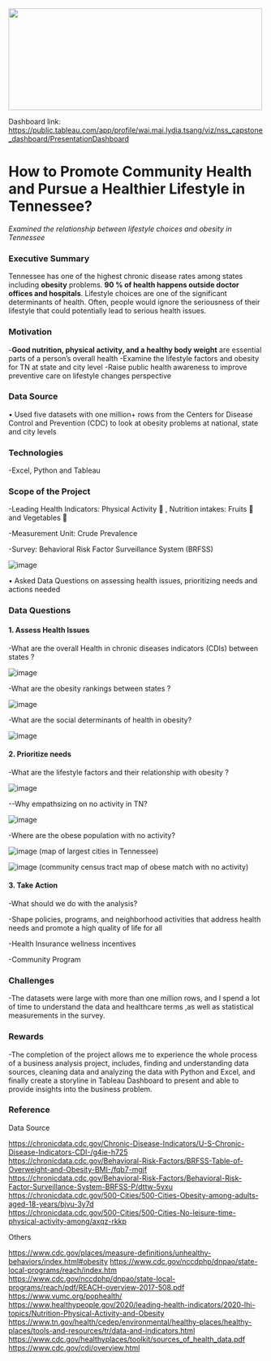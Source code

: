<img src="https://www.tri-counties.org/wp-content/uploads/2018/01/Template-Portrait-to-landscape_CDC.jpg" width="500" height="200">

Dashboard link: https://public.tableau.com/app/profile/wai.mai.lydia.tsang/viz/nss_capstone_dashboard/PresentationDashboard

# How to Promote Community Health and Pursue a Healthier Lifestyle in Tennessee? 
*Examined the relationship between lifestyle choices and obesity in Tennessee*  


### **Executive Summary**
Tennessee has one of the highest chronic disease rates among states including **obesity** problems. **90 % of health happens outside doctor offices and hospitals**.  Lifestyle choices are one of the significant determinants of health. Often, people would ignore the seriousness of their lifestyle that could potentially lead to serious health issues.

### **Motivation**
-**Good nutrition, physical activity, and a healthy body weight** are essential parts of a person’s overall health 
-Examine the lifestyle factors and obesity for TN at state and city level
-Raise public health awareness to  improve preventive care on lifestyle changes perspective

### **Data Source**
•	Used five datasets with one million+ rows from the Centers for Disease Control and Prevention (CDC) to look at obesity problems at national, state and city levels 

### **Technologies**
-Excel, Python and Tableau
  
### **Scope of the Project**  
-Leading Health Indicators: Physical Activity 🏓 , Nutrition intakes: Fruits 🍍  and Vegetables 🥒  

-Measurement Unit: Crude Prevalence 

-Survey: Behavioral Risk Factor Surveillance System (BRFSS) 

![image](https://user-images.githubusercontent.com/66088051/103824089-de209500-5038-11eb-8d01-74b0aee6e061.png)

•	Asked Data Questions on assessing health issues, prioritizing needs and actions needed

### **Data Questions** 
#### **1. Assess Health Issues** 

-What are the overall Health in chronic diseases indicators (CDIs) between states ?

![image](https://user-images.githubusercontent.com/66088051/103823126-158e4200-5037-11eb-97f9-738cd133b645.png)

-What are the obesity rankings between states ?

![image](https://user-images.githubusercontent.com/66088051/103823487-cc8abd80-5037-11eb-9e0f-ee8abe96ad46.png)


-What are the social determinants of health in obesity?

![image](https://user-images.githubusercontent.com/66088051/103823569-f512b780-5037-11eb-9af4-3a5f686c5037.png)

#### **2. Prioritize needs** 

-What are the lifestyle factors and their relationship with obesity ?

![image](https://user-images.githubusercontent.com/66088051/103823642-15db0d00-5038-11eb-881d-688393eea199.png)

--Why empathsizing on no activity in TN?

![image](https://user-images.githubusercontent.com/66088051/103823723-3f943400-5038-11eb-9e5c-561180b0b70a.png)


-Where are the obese population with no activity? 

![image](https://user-images.githubusercontent.com/66088051/103823815-6a7e8800-5038-11eb-94b9-f63b392e16b9.png)
(map of largest cities in Tennessee)

![image](https://user-images.githubusercontent.com/66088051/103823907-926deb80-5038-11eb-8378-21bb8f9ccd08.png)
(community census tract map of obese match with no activity)

#### 3. **Take Action** 
-What should we do with the analysis?

-Shape policies, programs, and neighborhood activities that address health needs and promote a high quality of life for all

-Health Insurance wellness incentives

-Community Program

### **Challenges**

-The datasets were large with more than one million rows, and I spend a lot of time to understand the data and healthcare terms ,as well as statistical measurements in the survey.

### **Rewards**

-The completion of the project allows me to experience the whole process of a business analysis project, includes, finding and understanding data sources, cleaning data and analyzing the data with Python and Excel, and finally create a storyline in Tableau Dashboard to present and able to provide insights into the business problem. 


### **Reference**

Data Source

https://chronicdata.cdc.gov/Chronic-Disease-Indicators/U-S-Chronic-Disease-Indicators-CDI-/g4ie-h725  
https://chronicdata.cdc.gov/Behavioral-Risk-Factors/BRFSS-Table-of-Overweight-and-Obesity-BMI-/fqb7-mgjf 
https://chronicdata.cdc.gov/Behavioral-Risk-Factors/Behavioral-Risk-Factor-Surveillance-System-BRFSS-P/dttw-5yxu  
https://chronicdata.cdc.gov/500-Cities/500-Cities-Obesity-among-adults-aged-18-years/bjvu-3y7d  
https://chronicdata.cdc.gov/500-Cities/500-Cities-No-leisure-time-physical-activity-among/axqz-rkkp  

Others

https://www.cdc.gov/places/measure-definitions/unhealthy-behaviors/index.html#obesity
https://www.cdc.gov/nccdphp/dnpao/state-local-programs/reach/index.htm https://www.cdc.gov/nccdphp/dnpao/state-local-programs/reach/pdf/REACH-overview-2017-508.pdf 
https://www.vumc.org/pophealth/ 
 https://www.healthypeople.gov/2020/leading-health-indicators/2020-lhi-topics/Nutrition-Physical-Activity-and-Obesity 
https://www.tn.gov/health/cedep/environmental/healthy-places/healthy-places/tools-and-resources/tr/data-and-indicators.html 
https://www.cdc.gov/healthyplaces/toolkit/sources_of_health_data.pdf 
https://www.cdc.gov/cdi/overview.html 

